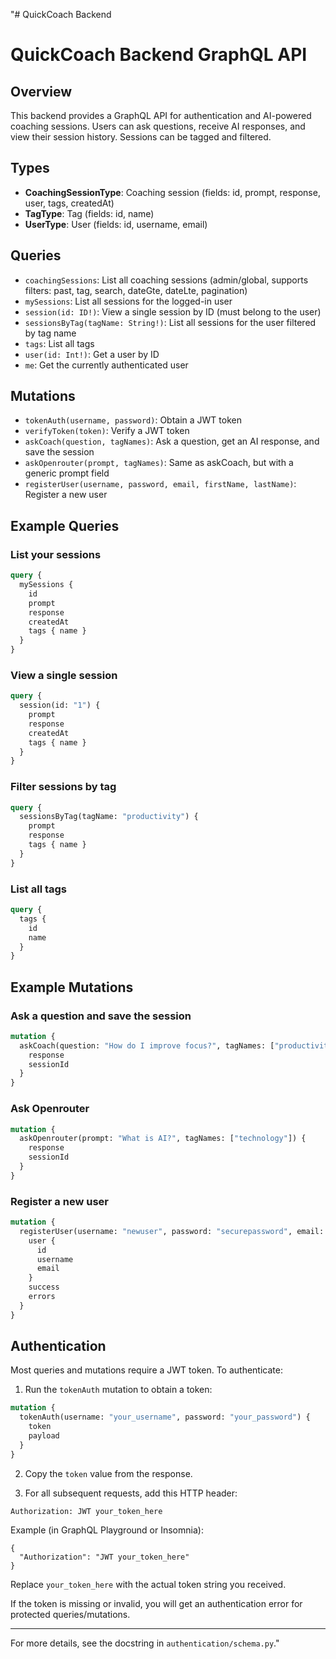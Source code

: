 "# QuickCoach Backend

# QuickCoach Backend GraphQL API

## Overview
This backend provides a GraphQL API for authentication and AI-powered coaching sessions. Users can ask questions, receive AI responses, and view their session history. Sessions can be tagged and filtered.

## Types
- **CoachingSessionType**: Coaching session (fields: id, prompt, response, user, tags, createdAt)
- **TagType**: Tag (fields: id, name)
- **UserType**: User (fields: id, username, email)

## Queries
- `coachingSessions`: List all coaching sessions (admin/global, supports filters: past, tag, search, dateGte, dateLte, pagination)
- `mySessions`: List all sessions for the logged-in user
- `session(id: ID!)`: View a single session by ID (must belong to the user)
- `sessionsByTag(tagName: String!)`: List all sessions for the user filtered by tag name
- `tags`: List all tags
- `user(id: Int!)`: Get a user by ID
- `me`: Get the currently authenticated user

## Mutations
- `tokenAuth(username, password)`: Obtain a JWT token
- `verifyToken(token)`: Verify a JWT token
- `askCoach(question, tagNames)`: Ask a question, get an AI response, and save the session
- `askOpenrouter(prompt, tagNames)`: Same as askCoach, but with a generic prompt field
- `registerUser(username, password, email, firstName, lastName)`: Register a new user

## Example Queries

### List your sessions
```graphql
query {
  mySessions {
    id
    prompt
    response
    createdAt
    tags { name }
  }
}
```

### View a single session
```graphql
query {
  session(id: "1") {
    prompt
    response
    createdAt
    tags { name }
  }
}
```

### Filter sessions by tag
```graphql
query {
  sessionsByTag(tagName: "productivity") {
    prompt
    response
    tags { name }
  }
}
```

### List all tags
```graphql
query {
  tags {
    id
    name
  }
}
```

## Example Mutations

### Ask a question and save the session
```graphql
mutation {
  askCoach(question: "How do I improve focus?", tagNames: ["productivity"]) {
    response
    sessionId
  }
}
```

### Ask Openrouter
```graphql
mutation {
  askOpenrouter(prompt: "What is AI?", tagNames: ["technology"]) {
    response
    sessionId
  }
}
```

### Register a new user
```graphql
mutation {
  registerUser(username: "newuser", password: "securepassword", email: "user@example.com", firstName: "New", lastName: "User") {
    user {
      id
      username
      email
    }
    success
    errors
  }
}
```

## Authentication

Most queries and mutations require a JWT token. To authenticate:

1. Run the `tokenAuth` mutation to obtain a token:

```graphql
mutation {
  tokenAuth(username: "your_username", password: "your_password") {
    token
    payload
  }
}
```

2. Copy the `token` value from the response.

3. For all subsequent requests, add this HTTP header:

```
Authorization: JWT your_token_here
```

Example (in GraphQL Playground or Insomnia):

```
{
  "Authorization": "JWT your_token_here"
}
```

Replace `your_token_here` with the actual token string you received.

If the token is missing or invalid, you will get an authentication error for protected queries/mutations.

---

For more details, see the docstring in `authentication/schema.py`."
